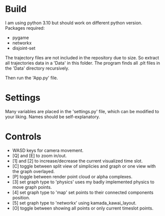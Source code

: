# Build
I am using python 3.10 but should work on different python version. Packages required:
- pygame
- networkx
- disjoint-set

The trajectory files are not included in the repository due to size.
So extract all trajectories data in a 'Data' in this folder. 
The program finds all .plt files in the 'Data' directory recursively.  

Then run the 'App.py' file.

# Settings
Many variables are placed in the 'settings.py' file, which can be modified to your liking. 
Names should be self-explanatory.

# Controls
- WASD keys for camera movement.
- [Q] and [E] to zoom in/out.
- [1] and [2] to increase/decrease the current visualized time slot.
- [C] toggle between split view of simplicies and graph or one view with the graph overlayed.
- [P] toggle between render point cloud or alpha complexes.
- [3] set graph type to 'physics' uses my badly implemented physics to move graph points.
- [4] set graph type to 'map' set points to their connected components position.
- [5] set graph type to 'networkx' using kamada_kawai_layout.
- [O] toggle between showing all points or only current timeslot points.

